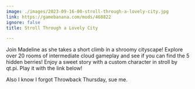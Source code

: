 ```yaml
---
image: ./images/2023-09-16-00-stroll-through-a-lovely-city.jpg
link: https://gamebanana.com/mods/468822
ignore: false
title: Stroll Through a Lovely City

---
```


Join Madeline as she takes a short climb in a shroomy cityscape! Explore over 20 rooms of intermediate cloud gameplay and see if you can find the 5 hidden berries! Enjoy a sweet story with a custom character in stroll by qt.pi. Play it with the link below!

Also I know I forgot Throwback Thursday, sue me.